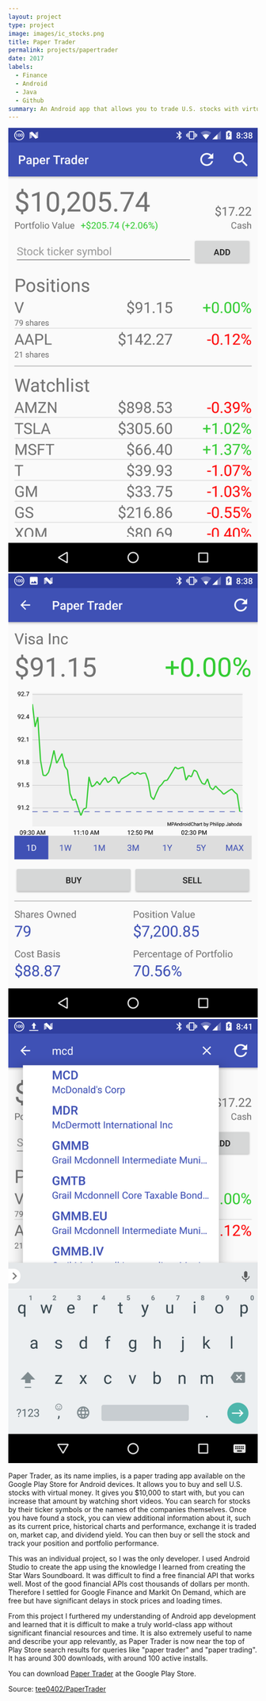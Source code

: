 ```yaml
---
layout: project
type: project
image: images/ic_stocks.png
title: Paper Trader
permalink: projects/papertrader
date: 2017
labels:
  - Finance
  - Android
  - Java
  - Github
summary: An Android app that allows you to trade U.S. stocks with virtual money.
---
```


<div class="ui small rounded images">
  <img class="ui image" src="../images/papertrader_screenshot_1.png">
  <img class="ui image" src="../images/papertrader_screenshot_2.png">
  <img class="ui image" src="../images/papertrader_screenshot_3.png">
</div>

Paper Trader, as its name implies, is a paper trading app available on the Google Play Store for Android devices. It allows you to buy and sell U.S. stocks with virtual money. It gives you $10,000 to start with, but you can increase that amount by watching short videos. You can search for stocks by their ticker symbols or the names of the companies themselves. Once you have found a stock, you can view additional information about it, such as its current price, historical charts and performance, exchange it is traded on, market cap, and dividend yield. You can then buy or sell the stock and track your position and portfolio performance.

This was an individual project, so I was the only developer. I used Android Studio to create the app using the knowledge I learned from creating the Star Wars Soundboard. It was difficult to find a free financial API that works well. Most of the good financial APIs cost thousands of dollars per month. Therefore I settled for Google Finance and Markit On Demand, which are free but have significant delays in stock prices and loading times.

From this project I furthered my understanding of Android app development and learned that it is difficult to make a truly world-class app without significant financial resources and time. It is also extremely useful to name and describe your app relevantly, as Paper Trader is now near the top of Play Store search results for queries like "paper trader" and "paper trading". It has around 300 downloads, with around 100 active installs.

You can download <a href="https://play.google.com/store/apps/details?id=kesira.papertrader">Paper Trader</a> at the Google Play Store.

Source: <a href="https://github.com/tee0402/PaperTrader"><i class="large github icon "></i>tee0402/PaperTrader</a>


